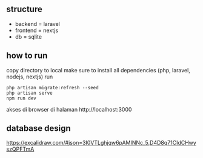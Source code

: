 ## structure
- backend = laravel
- frontend = nextjs
- db = sqlite

## how to run
copy directory to local
make sure to install all dependencies (php, laravel, nodejs, nextjs)
run
```
php artisan migrate:refresh --seed
php artisan serve
npm run dev
```

akses di browser di halaman http://localhost:3000

## database design
https://excalidraw.com/#json=3I0VTLghjqw6pAMINNc_5,D4D8q71CIdCHwyszQPFTmA
